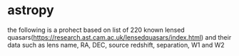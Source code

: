 # astropy
the following is a prohect based on list of 220 known lensed quasars(https://research.ast.cam.ac.uk/lensedquasars/index.html) and their data such as lens name, RA, DEC, source redshift, separation, W1 and W2
